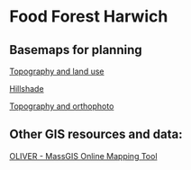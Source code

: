 # Food Forest Harwich

## Basemaps for planning

[Topography and land use](maps/plots/HFF_topo_landuse.pdf)

[Hillshade](maps/plots/HFF_hillshade.pdf)

[Topography and orthophoto](maps/plots/HFF_topo_orthophoto.pdf)

## Other GIS resources and data:

[OLIVER - MassGIS Online Mapping Tool](http://maps.massgis.state.ma.us/map_ol/oliver.php)
